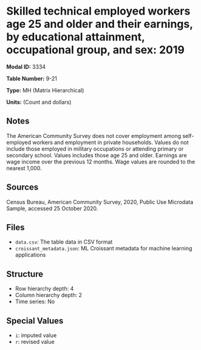 # Skilled technical employed workers age 25 and older and their earnings, by educational attainment, occupational group, and sex: 2019

**Modal ID:** 3334

**Table Number:** 9-21

**Type:** MH (Matrix Hierarchical)

**Units:** (Count and dollars)

## Notes

The American Community Survey does not cover employment among self-employed workers and employment in private households. Values do not include those employed in military occupations or attending primary or secondary school. Values includes those age 25 and older. Earnings are wage income over the previous 12 months. Wage values are rounded to the nearest 1,000.

## Sources

Census Bureau, American Community Survey, 2020, Public Use Microdata Sample, accessed 25 October 2020.

## Files

- `data.csv`: The table data in CSV format
- `croissant_metadata.json`: ML Croissant metadata for machine learning applications

## Structure

- Row hierarchy depth: 4
- Column hierarchy depth: 2
- Time series: No

## Special Values

- `i`: imputed value
- `r`: revised value
